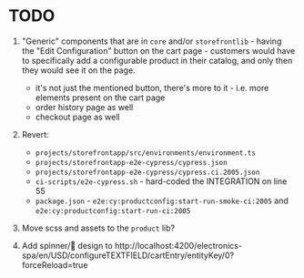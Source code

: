 # TODO

1. "Generic" components that are in `core` and/or `storefrontlib` - having the "Edit Configuration" button on the cart page - customers would have to specifically add a configurable product in their catalog, and only then they would see it on the page.
    - it's not just the mentioned button, there's more to it - i.e. more elements present on the cart page
    - order history page as well
    - checkout page as well

2. Revert:
    - `projects/storefrontapp/src/environments/environment.ts`
    - `projects/storefrontapp-e2e-cypress/cypress.json`
    - `projects/storefrontapp-e2e-cypress/cypress.ci.2005.json`
    - `ci-scripts/e2e-cypress.sh` - hard-coded the INTEGRATION on line 55
    - `package.json` - `e2e:cy:productconfig:start-run-smoke-ci:2005` and `e2e:cy:productconfig:start-run-ci:2005`

3. Move scss and assets to the `product` lib?

4. Add spinner/👻 design to http://localhost:4200/electronics-spa/en/USD/configureTEXTFIELD/cartEntry/entityKey/0?forceReload=true
